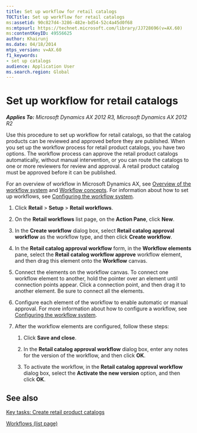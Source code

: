 ```yaml
---
title: Set up workflow for retail catalogs
TOCTitle: Set up workflow for retail catalogs
ms:assetid: 90c827d4-3286-482e-bd54-52c4a45d0f68
ms:mtpsurl: https://technet.microsoft.com/library/JJ728696(v=AX.60)
ms:contentKeyID: 49556625
author: Khairunj
ms.date: 04/18/2014
mtps_version: v=AX.60
f1_keywords:
- set up catalogs
audience: Application User
ms.search.region: Global
---
```


# Set up workflow for retail catalogs 


_**Applies To:** Microsoft Dynamics AX 2012 R3, Microsoft Dynamics AX 2012 R2_

Use this procedure to set up workflow for retail catalogs, so that the catalog products can be reviewed and approved before they are published. When you set up the workflow process for retail product catalogs, you have two options. The workflow process can approve the retail product catalogs automatically, without manual intervention, or you can route the catalogs to one or more reviewers for review and approval. A retail product catalog must be approved before it can be published.

For an overview of workflow in Microsoft Dynamics AX, see [Overview of the workflow system](overview-of-the-workflow-system.md) and [Workflow concepts](workflow-concepts.md). For information about how to set up workflows, see [Configuring the workflow system](configuring-the-workflow-system.md).

1.  Click **Retail** \> **Setup** \> **Retail workflows**.

2.  On the **Retail workflows** list page, on the **Action Pane**, click **New**.

3.  In the **Create workflow** dialog box, select **Retail catalog approval workflow** as the workflow type, and then click **Create workflow**.

4.  In the **Retail catalog approval workflow** form, in the **Workflow elements** pane, select the **Retail catalog workflow approve** workflow element, and then drag this element onto the **Workflow** canvas.

5.  Connect the elements on the workflow canvas. To connect one workflow element to another, hold the pointer over an element until connection points appear. Click a connection point, and then drag it to another element. Be sure to connect all the elements.

6.  Configure each element of the workflow to enable automatic or manual approval. For more information about how to configure a workflow, see [Configuring the workflow system](configuring-the-workflow-system.md).

7.  After the workflow elements are configured, follow these steps:
    
    1.  Click **Save and close**.
    
    2.  In the **Retail catalog approval workflow** dialog box, enter any notes for the version of the workflow, and then click **OK**.
    
    3.  To activate the workflow, in the **Retail catalog approval workflow** dialog box, select the **Activate the new version** option, and then click **OK**.

## See also

[Key tasks: Create retail product catalogs](key-tasks-create-retail-product-catalogs.md)

[Workflows (list page)](https://technet.microsoft.com/library/hh209721\(v=ax.60\))

  


